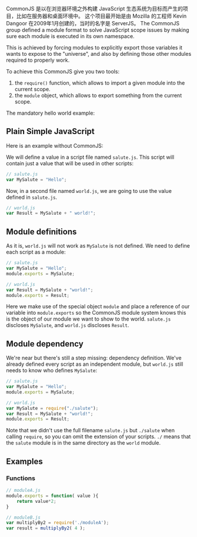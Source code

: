 CommonJS 是以在浏览器环境之外构建 JavaScript 生态系统为目标而产生的项目，比如在服务器和桌面环境中。
这个项目最开始是由 Mozilla 的工程师 Kevin Dangoor 在2009年1月创建的，当时的名字是 ServerJS。
The CommonJS group defined a module format to solve 
JavaScript scope issues by making sure each module
is executed in its own namespace.

This is achieved by forcing modules to explicitly export
those variables it wants to expose to the "universe", 
and also by defining those other modules required to 
properly work.

To achieve this CommonJS give you two tools:

1. the `require()` function, which allows to import a given module into the current scope.
2. the `module` object, which allows to export something from the current scope.

The mandatory hello world example:

## Plain Simple JavaScript

Here is an example without CommonJS:

We will define a value in a script file named `salute.js`.
This script will contain just a value that will be used in other scripts:  

``` javascript
// salute.js
var MySalute = "Hello";
```

Now, in a second file named `world.js`, we are
going to use the value defined in `salute.js`.  

``` javascript	
// world.js
var Result = MySalute + " world!";
```

## Module definitions

As it is, `world.js` will not work as `MySalute` is not defined.
We need to define each script as a module:  

``` javascript
// salute.js
var MySalute = "Hello";
module.exports = MySalute;
```

``` javascript
// world.js
var Result = MySalute + "world!";
module.exports = Result;
```

Here we make use of the special object `module` and place a reference of our
variable into `module.exports` so the CommonJS module system knows this is 
the object of our module we want to show to the world.
`salute.js` discloses `MySalute`, and `world.js` discloses `Result`.

## Module dependency

We're near but there's still a step missing: dependency definition.
We've already defined every script as an independent module, but `world.js`
still needs to know who defines `MySalute`:

``` javascript
// salute.js
var MySalute = "Hello";
module.exports = MySalute;
```

``` javascript
// world.js
var MySalute = require("./salute");
var Result = MySalute + "world!";
module.exports = Result;
```

Note that we didn't use the full filename `salute.js` but `./salute` when calling 
`require`, so you can omit the extension of your scripts. `./` means that the `salute` module is in the same directory as the `world` module.


## Examples

### Functions

``` javascript
// moduleA.js
module.exports = function( value ){
	return value*2;
}
```

``` javascript
// moduleB.js
var multiplyBy2 = require('./moduleA');
var result = multiplyBy2( 4 );
```

